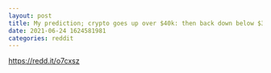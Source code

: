 ```yaml
--- 
layout: post 
title: My prediction; crypto goes up over $40k: then back down below $34k- after that in mid July or later up to $80k and back to hover between $58k-$67k. 
date: 2021-06-24 1624581981 
categories: reddit 
--- 
```

https://redd.it/o7cxsz